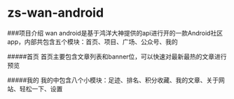 # zs-wan-android
###项目介绍
wan android是基于鸿洋大神提供的api进行开的一款Android社区app，内部共包含五个模块：首页、项目、广场、公众号、我的

#####首页
首页主要包含文章列表和banner位，可以快速对最新最热的文章进行预览

#####我的
我的中包含八个小模块：足迹、排名、积分收藏、我的文章、关于网站、轻松一下、设置

